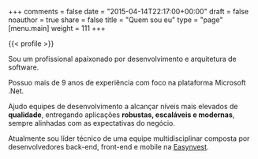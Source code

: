 +++
comments = false
date = "2015-04-14T22:17:00+00:00"
draft = false
noauthor = true
share = false
title = "Quem sou eu"
type = "page"
[menu.main]
weight = 111
+++

{{< profile >}}

<p>Sou um profissional apaixonado por desenvolvimento e arquitetura de software.</p> 

<p>Possuo mais de 9 anos de experiência com foco na plataforma Microsoft .Net.</p>

<p>Ajudo equipes de desenvolvimento a alcançar níveis mais elevados de <strong>qualidade</strong>, entregando aplicações <strong>robustas, escaláveis e modernas</strong>, sempre alinhadas com as expectativas do negócio.</p>

<p>Atualmente sou líder técnico de uma equipe multidisciplinar composta por desenvolvedores back-end, front-end e mobile na <a href="https://www.easynvest.com.br" target="_blank"> Easynvest</a>.</p>
